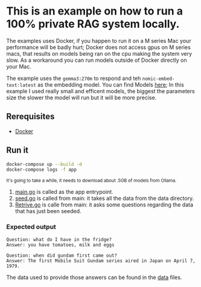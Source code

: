 # This is an example on how to run a 100% private RAG system locally.
The examples uses Docker, if you happen to run it on a M series Mac your performance will be badly hurt;
Docker does not access gpus on M series macs, that results on models being ran on the cpu making the system very slow.
As a workaround you can run models outside of Docker directly on your Mac.

The example uses the `gemma3:270m` to respond and teh `nomic-embed-text:latest` as the embedding model.
You can find Models [here](https://ollama.com/search); In this example I used really small and efficent models, the biggest the parameters size the slower the model will run but it will be more precise.

## Rerequisites
- [Docker](https://www.docker.com/)

## Run it
```bash
docker-compose up --build -d
docker-compose logs -f app
```
<sup>It's going to take a while, it needs to download about .5GB of models from Ollama.</sup>

1. [main.go](./src/main.go) is called as the app entrypoint.
2. [seed.go](./src/seed.go) is called from main: it takes all the data from the data directory.
3. [Retrive.go](./src/Retrive.go) is calle from main: it asks some questions regarding the data that has just been seeded.

### Expected output
```
Question: what do I have in the fridge?
Answer: you have tomatoes, milk and eggs

Question: when did gundam first came out?
Answer: The first Mobile Suit Gundam series aired in Japan on April 7, 1979.
```
The data used to provide those answers can be found in the [data](./src/data/) files.
